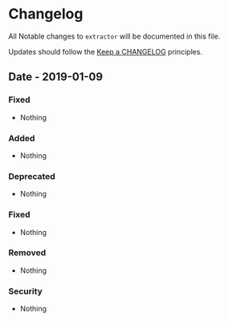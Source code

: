 # Changelog

All Notable changes to `extractor` will be documented in this file.

Updates should follow the [Keep a CHANGELOG](http://keepachangelog.com/) principles.

## Date - 2019-01-09

### Fixed
- Nothing

### Added
- Nothing

### Deprecated
- Nothing

### Fixed
- Nothing

### Removed
- Nothing

### Security
- Nothing
